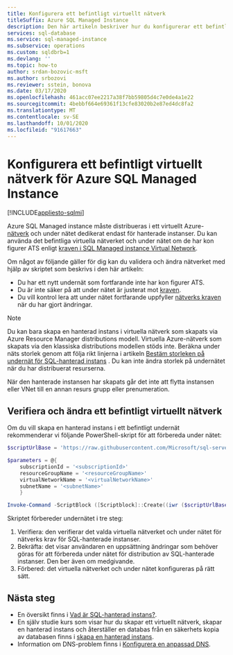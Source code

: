 ```yaml
---
title: Konfigurera ett befintligt virtuellt nätverk
titleSuffix: Azure SQL Managed Instance
description: Den här artikeln beskriver hur du konfigurerar ett befintligt virtuellt nätverk och undernät där du kan distribuera en hanterad Azure SQL-instans.
services: sql-database
ms.service: sql-managed-instance
ms.subservice: operations
ms.custom: sqldbrb=1
ms.devlang: ''
ms.topic: how-to
author: srdan-bozovic-msft
ms.author: srbozovi
ms.reviewer: sstein, bonova
ms.date: 03/17/2020
ms.openlocfilehash: 461acc07ee2217a38f7bb59805d4c7e0de4a1e22
ms.sourcegitcommit: 4bebbf664e69361f13cfe83020b2e87ed4dc8fa2
ms.translationtype: MT
ms.contentlocale: sv-SE
ms.lasthandoff: 10/01/2020
ms.locfileid: "91617663"
---
```

# <a name="configure-an-existing-virtual-network-for-azure-sql-managed-instance"></a>Konfigurera ett befintligt virtuellt nätverk för Azure SQL Managed Instance
[!INCLUDE[appliesto-sqlmi](../includes/appliesto-sqlmi.md)]

Azure SQL Managed instance måste distribueras i ett virtuellt Azure- [nätverk](../../virtual-network/virtual-networks-overview.md) och under nätet dedikerat endast för hanterade instanser. Du kan använda det befintliga virtuella nätverket och under nätet om de har kon figurer ATS enligt [kraven i SQL Managed instance Virtual Network](connectivity-architecture-overview.md#network-requirements).

Om något av följande gäller för dig kan du validera och ändra nätverket med hjälp av skriptet som beskrivs i den här artikeln:

- Du har ett nytt undernät som fortfarande inte har kon figurer ATS.
- Du är inte säker på att under nätet är justerat mot [kraven](connectivity-architecture-overview.md#network-requirements).
- Du vill kontrol lera att under nätet fortfarande uppfyller [nätverks kraven](connectivity-architecture-overview.md#network-requirements) när du har gjort ändringar.

> [!Note]
> Du kan bara skapa en hanterad instans i virtuella nätverk som skapats via Azure Resource Manager distributions modell. Virtuella Azure-nätverk som skapats via den klassiska distributions modellen stöds inte. Beräkna under näts storlek genom att följa rikt linjerna i artikeln [Bestäm storleken på undernät för SQL-hanterad instans](vnet-subnet-determine-size.md) . Du kan inte ändra storlek på undernätet när du har distribuerat resurserna.
>
> När den hanterade instansen har skapats går det inte att flytta instansen eller VNet till en annan resurs grupp eller prenumeration.

## <a name="validate-and-modify-an-existing-virtual-network"></a>Verifiera och ändra ett befintligt virtuellt nätverk

Om du vill skapa en hanterad instans i ett befintligt undernät rekommenderar vi följande PowerShell-skript för att förbereda under nätet:

```powershell
$scriptUrlBase = 'https://raw.githubusercontent.com/Microsoft/sql-server-samples/master/samples/manage/azure-sql-db-managed-instance/delegate-subnet'

$parameters = @{
    subscriptionId = '<subscriptionId>'
    resourceGroupName = '<resourceGroupName>'
    virtualNetworkName = '<virtualNetworkName>'
    subnetName = '<subnetName>'
    }

Invoke-Command -ScriptBlock ([Scriptblock]::Create((iwr ($scriptUrlBase+'/delegateSubnet.ps1?t='+ [DateTime]::Now.Ticks)).Content)) -ArgumentList $parameters
```

Skriptet förbereder undernätet i tre steg:

1. Verifiera: den verifierar det valda virtuella nätverket och under nätet för nätverks krav för SQL-hanterade instanser.
2. Bekräfta: det visar användaren en uppsättning ändringar som behöver göras för att förbereda under nätet för distribution av SQL-hanterade instanser. Den ber även om medgivande.
3. Förbered: det virtuella nätverket och under nätet konfigureras på rätt sätt.

## <a name="next-steps"></a>Nästa steg

- En översikt finns i [Vad är SQL-hanterad instans?](sql-managed-instance-paas-overview.md).
- En själv studie kurs som visar hur du skapar ett virtuellt nätverk, skapar en hanterad instans och återställer en databas från en säkerhets kopia av databasen finns i [skapa en hanterad instans](instance-create-quickstart.md).
- Information om DNS-problem finns i [Konfigurera en anpassad DNS](custom-dns-configure.md).
